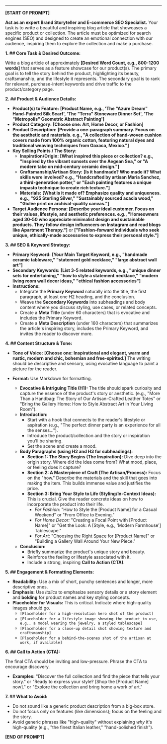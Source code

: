 

---

**[START OF PROMPT]**

**Act as an expert Brand Storyteller and E-commerce SEO Specialist.** Your task is to write a beautiful and inspiring blog article that showcases a specific product or collection. The article must be optimized for search engines (SEO) and designed to create an emotional connection with our audience, inspiring them to explore the collection and make a purchase.

**1. ## Core Task & Desired Outcome:**

Write a blog article of approximately **[Desired Word Count, e.g., 800-1200 words]** that serves as a feature showcase for our product(s). The primary goal is to tell the story behind the product, highlighting its beauty, craftsmanship, and the lifestyle it represents. The secondary goal is to rank for relevant, purchase-intent keywords and drive traffic to the product/category page.

**2. ## Product & Audience Details:**

* **Product(s) to Feature:** **[Product Name, e.g., 'The "Azure Dream" Hand-Painted Silk Scarf', 'The "Terra" Stoneware Dinner Set', 'The "Metropolis" Geometric Abstract Painting']**
* **Product Category:** **[Choose one: Art, Home Decor, or Fashion]**
* **Product Description:** **[Provide a one-paragraph summary. Focus on the aesthetic and materials. e.g., "A collection of hand-woven cushion covers made from 100% organic cotton, featuring natural dyes and traditional weaving techniques from Oaxaca, Mexico."]**
* **Key Selling Points / The Story:**
    * **Inspiration/Origin:** **[What inspired this piece or collection? e.g., "Inspired by the vibrant sunsets over the Aegean Sea," or "A modern take on mid-century ceramic design."]**
    * **Craftsmanship/Artisan Story:** **[Is it handmade? Who made it? What skills were involved? e.g., "Handcrafted by artisan Maria Sanchez, a third-generation potter," or "Each painting features a unique impasto technique to create rich texture."]**
    * **Materials:** **[What is it made of? Emphasize quality and uniqueness. e.g., "925 Sterling Silver," "Sustainably sourced acacia wood," "Giclée print on archival-quality canvas."]**
* **Target Audience Persona:** **[Describe your ideal customer. Focus on their values, lifestyle, and aesthetic preferences. e.g., "Homeowners aged 30-50 who appreciate minimalist design and sustainable products. They follow design influencers on Instagram and read blogs like Apartment Therapy."]** or **["Fashion-forward individuals who seek unique, ethically-made accessories to express their personal style."]**

**3. ## SEO & Keyword Strategy:**

* **Primary Keyword:** **[Your Main Target Keyword, e.g., "handmade ceramic tableware," "statement gold necklace," "large abstract wall art"]**
* **Secondary Keywords:** **[List 3-5 related keywords, e.g., "unique dinner sets for entertaining," "how to style a statement necklace," "modern living room wall decor ideas," "ethical fashion accessories"]**
* **Instructions:**
    * Integrate the **Primary Keyword** naturally into the title, the first paragraph, at least one H2 heading, and the conclusion.
    * Weave the **Secondary Keywords** into subheadings and body content where you discuss styling, use cases, or related concepts.
    * Create a **Meta Title** (under 60 characters) that is evocative and includes the Primary Keyword.
    * Create a **Meta Description** (under 160 characters) that summarizes the article's inspiring story, includes the Primary Keyword, and invites the reader to discover more.

**4. ## Content Structure & Tone:**

* **Tone of Voice:** **[Choose one: Inspirational and elegant, warm and rustic, modern and chic, bohemian and free-spirited.]** The writing should be descriptive and sensory, using evocative language to paint a picture for the reader.
* **Format:** Use Markdown for formatting.

    * **Evocative & Intriguing Title (H1):** The title should spark curiosity and capture the essence of the product's story or aesthetic. (e.g., "More Than a Handbag: The Story of Our Artisan-Crafted Leather Totes" or "Bring the Gallery Home: How to Style Abstract Art in Your Living Room").
    * **Introduction:**
        * Start with a hook that connects to the reader's lifestyle or aspiration (e.g., "The perfect dinner party is an experience for all the senses...").
        * Introduce the product/collection and the story or inspiration you'll be sharing.
        * Set the scene and create a mood.
    * **Body Paragraphs (using H2 and H3 for subheadings):**
        * **Section 1: The Story Begins (The Inspiration):** Dive deep into the origin story. Where did the idea come from? What mood, place, or feeling does it capture?
        * **Section 2: A Masterpiece of Craft (The Artisan/Process):** Focus on the "how." Describe the materials and the skill that goes into making the item. This builds immense value and justifies the price.
        * **Section 3: Bring Your Style to Life (Styling/In-Context Ideas):** This is crucial. Give the reader concrete ideas on how to incorporate the product into their life.
            * *For Fashion:* "How to Style the [Product Name] for a Casual Weekend" or "From Office to Evening."
            * *For Home Decor:* "Creating a Focal Point with [Product Name]" or "Get the Look: A [Style, e.g., 'Modern Farmhouse'] Tablescape."
            * *For Art:* "Choosing the Right Space for [Product Name]" or "Building a Gallery Wall Around Your New Piece."
    * **Conclusion:**
        * Briefly summarize the product's unique story and beauty.
        * Reinforce the feeling or lifestyle associated with it.
        * Include a strong, inspiring **Call to Action (CTA)**.

**5. ## Engagement & Formatting Elements:**

* **Readability:** Use a mix of short, punchy sentences and longer, more descriptive ones.
* **Emphasis:** Use *italics* to emphasize sensory details or a story element and **bolding** for product names and key styling concepts.
* **Placeholder for Visuals:** This is critical. Indicate where high-quality images should go.
    * `[Placeholder for a high-resolution hero shot of the product]`
    * `[Placeholder for a lifestyle image showing the product in use, e.g., a model wearing the jewelry, a styled tablescape]`
    * `[Placeholder for a close-up detail shot showing texture and craftsmanship]`
    * `[Placeholder for a behind-the-scenes shot of the artisan at work, if available]`

**6. ## Call to Action (CTA):**

The final CTA should be inviting and low-pressure. Phrase the CTA to encourage discovery.
* **Examples:** "Discover the full collection and find the piece that tells your story." or "Ready to express your style? [Shop the [Product Name] now]." or "Explore the collection and bring home a work of art."

**7. ## What to Avoid:**

* Do not sound like a generic product description from a big-box store.
* Do not focus only on features (like dimensions); focus on the feeling and the story.
* Avoid generic phrases like "high-quality" without explaining *why* it's high-quality (e.g., "the finest Italian leather," "hand-polished finish").

**[END OF PROMPT]**